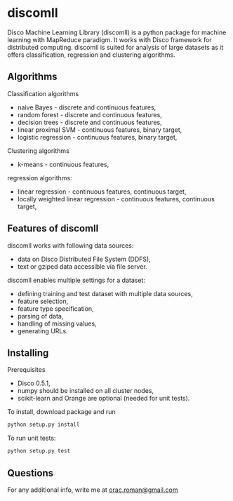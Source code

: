 # discomll #

Disco Machine Learning Library (discomll) is a python package for machine learning with MapReduce paradigm. It works with Disco framework for distributed computing. discomll is suited for analysis of large datasets as it offers classification, regression and clustering algorithms. 

## Algorithms ##
Classification algorithms
- naive Bayes - discrete and continuous features, 
- random forest - discrete and continuous features, 
- decision trees - discrete and continuous features, 
- linear proximal SVM - continuous features, binary target,
- logistic regression - continuous features, binary target,

Clustering algorithms
- k-means - continuous features,

regression algorithms:
- linear regression - continuous features, continuous target,
- locally weighted linear regression - continuous features, continuous target,

## Features of discomll ##
discomll works with following data sources:
- data on Disco Distributed File System (DDFS),
- text or gziped data accessible via file server.

discomll enables multiple settings for a dataset:
- defining training and test dataset with multiple data sources,
- feature selection,
- feature type specification,
- parsing of data,
- handling of missing values,
- generating URLs. 

## Installing ##
Prerequisites
- Disco 0.5.1,
- numpy should be installed on all cluster nodes,
- scikit-learn and Orange are optional (needed for unit tests).

To install, download package and run
```bash
python setup.py install
```

To run unit tests: 
```bash
python setup.py test
```

## Questions ##
For any additional info, write me at orac.roman@gmail.com




